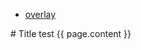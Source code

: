 ---
---
<!DOCTYPE html>
<html>
	<head>
		<title>{{ page.title }}</title>
	</head>
	<body>
		<nav component="appmenu">
			<ul>
				<li>
					<a href="{{ site.url }}/demos/overlay.md">overlay</a>
				</li>
			</ul>
		</nav>
		# Title test
		{{ page.content }}
	</body>
 </html>
